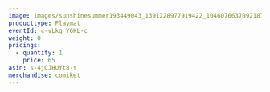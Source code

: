 ```yaml
---
image: images/sunshinesummer193449043_1391228977919422_1046076637092187630_n.jpg
producttype: Playmat
eventId: c-vLkg_Y6KL-c
weight: 0
pricings:
  - quantity: 1
    price: 65
asin: s-4jCJHUYt8-s
merchandise: comiket
---
```

